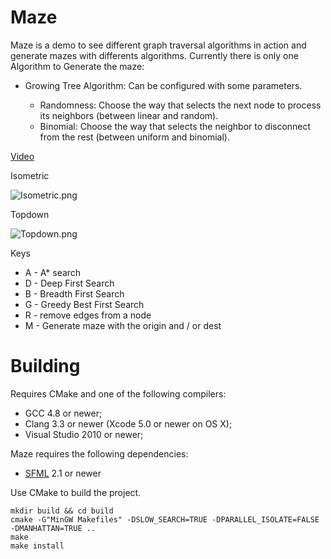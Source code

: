 # Maze #

Maze is a demo to see different graph traversal algorithms in action and generate mazes with differents algorithms.
Currently there is only one Algorithm to Generate the maze:

* Growing Tree Algorithm: Can be configured with some parameters.

	* Randomness: Choose the way that selects the next node to process its neighbors (between linear and random). 
	* Binomial: Choose the way that selects the neighbor to disconnect from the rest (between uniform and binomial).

[Video](http://youtu.be/tLzJpE0kRS4)

Isometric

![Isometric.png](https://bitbucket.org/repo/qoqboX/images/141456758-Isometric.png)

Topdown

![Topdown.png](https://bitbucket.org/repo/qoqboX/images/3667644295-Topdown.png)

Keys

* A - A* search
* D - Deep First Search
* B - Breadth First Search
* G - Greedy Best First Search
* R - remove edges from a node
* M - Generate maze with the origin and / or dest

Building
===

Requires CMake and one of the following compilers:

* GCC 4.8 or newer;
* Clang 3.3 or newer (Xcode 5.0 or newer on OS X);
* Visual Studio 2010 or newer;

Maze requires the following dependencies:

* [SFML](http://sfml-dev.org) 2.1 or newer

Use CMake to build the project.

```
mkdir build && cd build
cmake -G"MinGW Makefiles" -DSLOW_SEARCH=TRUE -DPARALLEL_ISOLATE=FALSE -DMANHATTAN=TRUE ..
make
make install
```